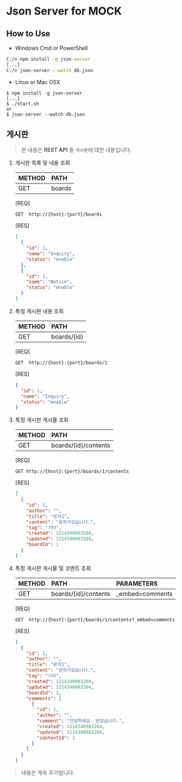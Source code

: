 # Json Server for MOCK

## How to Use

* Windows Cmd or PowerShell
```cmd
C:/> npm install -g json-server
[...]
C:/> json-server --watch db.json
```

* Linux or Mac OSX
```shell
$ npm install -g json-server
[...]
$ ./start.sh
or
$ json-server --watch db.json
```


## 게시판
> 본 내용은 **REST API** 중 `게시판`에 대한 내용입니다.

1. 게시판 목록 및 내용 조회

   | METHOD  | PATH    |
   | ------- |:------- |
   | GET     | boards  |

   [REQ]
   ```http
   GET  http://{host}:{port}/boards
   ```
   [RES]
   ```json
   [
     {
       "id": 1,
       "name": "Inquiry",
       "status": "enable"
     },
     {
       "id": 2,
       "name": "Notice",
       "status": "enable"
     }
   ]
   ```

2. 특정 게시판 내용 조회

   | METHOD  | PATH        | 
   | ------- |:----------- |
   | GET     | boards/{id} |

   [REQ]
   ```http
   GET  http://{host}:{port}/boards/1
   ```
   [RES]
   ```json
   {
     "id": 1,
     "name": "Inquiry",
     "status": "enable"
   }
   ```

3. 특정 게시판 게시물 조회

   | METHOD  | PATH                 |
   | ------- |:-------------------- |
   | GET     | boards/{id}/contents |

   [REQ]
   ```http
   GET http://{host}:{port}/boards/1/contents
   ```
   [RES]
   ```json
   [
     {
       "id": 1,
       "author": "",
       "title": "문의1",
       "content": "문의가있습니다.",
       "tag": "기타",
       "created": 1214340983204,
       "updated": 1214340983204,
       "boardId": 1
     }
   ]
   ```

4. 특정 게시판 게시물 및 코멘트 조회

   | METHOD  | PATH                 | PARAMETERS      |
   | ------- |:-------------------- |:--------------- |
   | GET     | boards/{id}/contents | _embed=comments |

   [REQ]
   ```http
   GET  http://{host}:{port}/boards/1/contents?_embed=comments
   ```
   [RES]
   ```json
   [
     {
       "id": 1,
       "author": "",
       "title": "문의1",
       "content": "문의가있습니다.",
       "tag": "기타",
       "created": 1214340983204,
       "updated": 1214340983204,
       "boardId": 1,
       "comments": [
         {
           "id": 1,
           "author": "",
           "comment": "안녕하세요. 반갑습니다.",
           "created": 1214340983204,
           "updated": 1214340983204,
           "contentId": 1
         }
       ]
     }
   ]
   ```

> 내용은 계속 추가됩니다.
